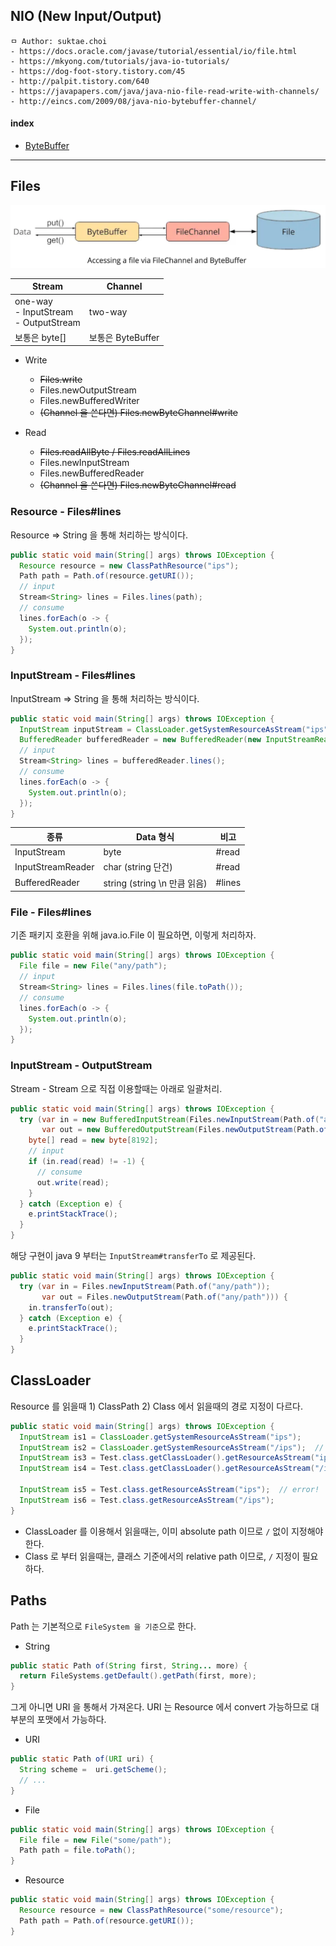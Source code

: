 ## NIO (New Input/Output)

```
ㅁ Author: suktae.choi
- https://docs.oracle.com/javase/tutorial/essential/io/file.html
- https://mkyong.com/tutorials/java-io-tutorials/
- https://dog-foot-story.tistory.com/45
- http://palpit.tistory.com/640
- https://javapapers.com/java/java-nio-file-read-write-with-channels/
- http://eincs.com/2009/08/java-nio-bytebuffer-channel/
```

#### index

- [ByteBuffer](bytebuffer)

***

## Files

<img src='images/1.png'/>

| Stream                                         | Channel           |
| ---------------------------------------------- | ----------------- |
| one-way<br/> - InputStream<br/> - OutputStream | two-way           |
| 보통은 byte[]                                  | 보통은 ByteBuffer |

- Write
  - ~~Files.write~~
  - Files.newOutputStream
  - Files.newBufferedWriter
  - ~~(Channel 을 쓴다면) Files.newByteChannel#write~~

- Read
  - ~~Files.readAllByte / Files.readAllLines~~
  - Files.newInputStream
  - Files.newBufferedReader
  - ~~(Channel 을 쓴다면) Files.newByteChannel#read~~

### Resource - Files#lines

Resource => String 을 통해 처리하는 방식이다.

```java
public static void main(String[] args) throws IOException {
  Resource resource = new ClassPathResource("ips");
  Path path = Path.of(resource.getURI());
  // input
  Stream<String> lines = Files.lines(path);
  // consume
  lines.forEach(o -> {
    System.out.println(o);
  });
}
```

### InputStream - Files#lines

InputStream => String 을 통해 처리하는 방식이다.

```java
public static void main(String[] args) throws IOException {
  InputStream inputStream = ClassLoader.getSystemResourceAsStream("ips");
  BufferedReader bufferedReader = new BufferedReader(new InputStreamReader(inputStream));
  // input
  Stream<String> lines = bufferedReader.lines();
  // consume
  lines.forEach(o -> {
    System.out.println(o);
  });
}
```

| 종류              | Data 형식                    | 비고    |
| ----------------- | ---------------------------- | ------- |
| InputStream       | byte                         | #read   |
| InputStreamReader | char (string 단건)           | #read   |
| BufferedReader    | string (string \n 만큼 읽음) | \#lines |

### File - Files#lines

기존 패키지 호환을 위해 java.io.File 이 필요하면, 이렇게 처리하자.

```java
public static void main(String[] args) throws IOException {
  File file = new File("any/path");
  // input
  Stream<String> lines = Files.lines(file.toPath());
  // consume
  lines.forEach(o -> {
    System.out.println(o);
  });
}
```

### InputStream - OutputStream

Stream - Stream 으로 직접 이용할때는 아래로 일괄처리.

```java
public static void main(String[] args) throws IOException {
  try (var in = new BufferedInputStream(Files.newInputStream(Path.of("any/path")));
       var out = new BufferedOutputStream(Files.newOutputStream(Path.of("any/path")))) {
    byte[] read = new byte[8192];
    // input
    if (in.read(read) != -1) {
      // consume
      out.write(read);
    }
  } catch (Exception e) {
    e.printStackTrace();
  }
}
```

해당 구현이 java 9 부터는 `InputStream#transferTo` 로 제공된다.

```java
public static void main(String[] args) throws IOException {
  try (var in = Files.newInputStream(Path.of("any/path"));
       var out = Files.newOutputStream(Path.of("any/path"))) {
    in.transferTo(out);
  } catch (Exception e) {
    e.printStackTrace();
  }
}
```

## ClassLoader

Resource 를 읽을때 1) ClassPath 2) Class 에서 읽을때의 경로 지정이 다르다.

```java
public static void main(String[] args) throws IOException {
  InputStream is1 = ClassLoader.getSystemResourceAsStream("ips");
  InputStream is2 = ClassLoader.getSystemResourceAsStream("/ips");	// error!
  InputStream is3 = Test.class.getClassLoader().getResourceAsStream("ips");
  InputStream is4 = Test.class.getClassLoader().getResourceAsStream("/ips");	// error!
  
  InputStream is5 = Test.class.getResourceAsStream("ips");	// error!
  InputStream is6 = Test.class.getResourceAsStream("/ips");
}
```

- ClassLoader 를 이용해서 읽을때는, 이미 absolute path 이므로 `/` 없이 지정해야한다.
- Class 로 부터 읽을때는, 클래스 기준에서의 relative path 이므로, `/` 지정이 필요하다.

## Paths

Path 는 기본적으로 `FileSystem 을 기준`으로 한다.

- String

```java
public static Path of(String first, String... more) {
  return FileSystems.getDefault().getPath(first, more);
}
```

그게 아니면 URI 을 통해서 가져온다. URI 는 Resource 에서 convert 가능하므로 대부분의 포맷에서 가능하다.

- URI

```java
public static Path of(URI uri) {
  String scheme =  uri.getScheme();
  // ...
}
```

- File

```java
public static void main(String[] args) throws IOException {
  File file = new File("some/path");
  Path path = file.toPath();
}
```

- Resource

```java
public static void main(String[] args) throws IOException {
  Resource resource = new ClassPathResource("some/resource");
  Path path = Path.of(resource.getURI());
}
```

